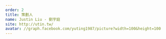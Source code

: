```yaml
---
order: 2
title: 策劃人
name: Justin Liu - 劉宇庭
site: http://utin.tw/
avatar: //graph.facebook.com/yuting1987/picture?width=100&height=100
---
```


<!-- 這邊應該放介紹 -->
